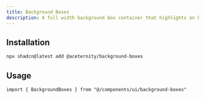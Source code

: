 ```yaml
---
title: Background Boxes
description: A full width background box container that highlights on hover
---
```


## Installation

```bash
npx shadcn@latest add @aceternity/background-boxes
```

## Usage

```tsx showLineNumbers
import { BackgroundBoxes } from "@/components/ui/background-boxes"
```
